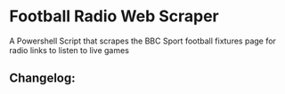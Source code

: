 # Football Radio Web Scraper
A Powershell Script that scrapes the BBC Sport football fixtures page for radio links to listen to live games

## Changelog:
